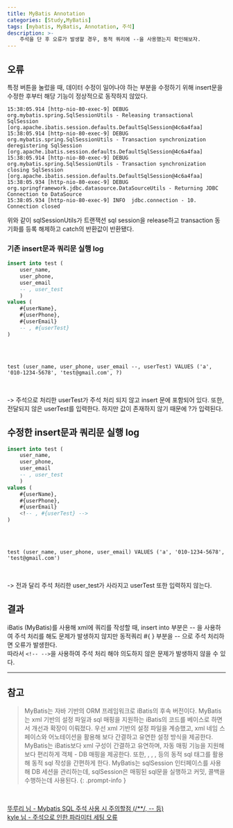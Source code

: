 ```yaml
---
title: MyBatis Annotation
categories: [Study,MyBatis]
tags: [mybatis, MyBatis, Annotation, 주석]
description: >-
    주석을 단 후 오류가 발생할 경우, 동적 쿼리에 --을 사용했는지 확인해보자.
---
```


## 오류

특정 버튼을 눌렀을 때, 데이터 수정이 일어나야 하는 부분을 수정하기 위해 insert문을 수정한 후부터 해당 기능이 정상적으로 동작하지 않았다.

```log
15:38:05.914 [http-nio-80-exec-9] DEBUG org.mybatis.spring.SqlSessionUtils - Releasing transactional SqlSession [org.apache.ibatis.session.defaults.DefaultSqlSession@4c6a4faa]
15:38:05.914 [http-nio-80-exec-9] DEBUG org.mybatis.spring.SqlSessionUtils - Transaction synchronization deregistering SqlSession [org.apache.ibatis.session.defaults.DefaultSqlSession@4c6a4faa]
15:38:05.914 [http-nio-80-exec-9] DEBUG org.mybatis.spring.SqlSessionUtils - Transaction synchronization closing SqlSession [org.apache.ibatis.session.defaults.DefaultSqlSession@4c6a4faa]
15:38:05.934 [http-nio-80-exec-9] DEBUG org.springframework.jdbc.datasource.DataSourceUtils - Returning JDBC Connection to DataSource
15:38:05.934 [http-nio-80-exec-9] INFO  jdbc.connection - 10. Connection closed  
```

위와 같이 sqlSessionUtils가 트랜잭션 sql session을 release하고 transaction 동기화를 등록 해제하고 catch의 반환값이 반환됐다.


### 기존 insert문과 쿼리문 실행 log

```sql
insert into test (
    user_name,
    user_phone,
    user_email
    -- , user_test
    )
values (
    #{userName},
    #{userPhone},
    #{userEmail}
    -- , #{userTest}
)
```
<br/>

```log

test (user_name, user_phone, user_email --, userTest) VALUES ('a', '010-1234-5678', 'test@gmail.com', ?)

```

<br/>

-> 주석으로 처리한 userTest가 주석 처리 되지 않고 insert 문에 포함되어 있다. 또한, 전달되지 않은 userTest를 입력한다. 하지만 값이 존재하지 않기 때문에 ?가 입력된다.


## 수정한 insert문과 쿼리문 실행 log

```sql
insert into test (
    user_name,
    user_phone,
    user_email
    -- , user_test
    )
values (
    #{userName},
    #{userPhone},
    #{userEmail}
    <!-- , #{userTest} -->
)
```

<br/>

```log

test (user_name, user_phone, user_email) VALUES ('a', '010-1234-5678', 'test@gmail.com')

```

<br/>

-> 전과 달리 주석 처리한 user_test가 사라지고 userTest 또한 입력하지 않는다.

## 결과

iBatis (MyBatis)를 사용해 xml에 쿼리를 작성할 때, insert into 부분은 -- 을 사용하여 주석 처리를 해도 문제가 발생하지 않지만 동적쿼리 #{ } 부분을 -- 으로 주석 처리하면 오류가 발생한다.<br/>
따라서 `<!-- -->`을 사용하여 주석 처리 해야 의도하지 않은 문제가 발생하지 않을 수 있다.


---


## 참고

> MyBatis는 자바 기반의 ORM 프레임워크로 iBatis의 후속 버전이다. MyBatis는 xml 기반의 설정 파일과 sql 매핑을 지원하는 iBatis의 코드를 베이스로 하면서 개선과 확장이 이뤄졌다. 우선 xml 기반의 설정 파일을 계승했고, xml 네임 스페이스와 어노테이션을 활용해 보다 간결하고 유연한 설정 방식을 제공한다. MyBatis는 iBatis보다 xml 구성이 간결하고 유연하며, 자동 매핑 기능을 지원해 보다 편리하게 객체 - DB 매핑을 제공한다. 또한, <if>, <choose>, <when>, <otherwise> 등의 동적 sql 태그를 활용해 동적 sql 작성을 간편하게 한다. MyBatis는 sqlSession 인터페이스를 사용해 DB 세션을 관리하는데, sqlSession은 매핑된 sql문을 실행하고 커밋, 콜백을 수행하는데 사용된다.
{: .prompt-info }

<br/>

[뚜루리 님 - Mybatis SQL 주석 사용 시 주의할점 (/**/, -- 등)](https://ddururiiiiiii.tistory.com/382)<br/>
[kyle 님 - 주석으로 인한 파라미터 세팅 오류](https://velog.io/@jonghne/Mybatis-%EC%A3%BC%EC%84%9D%EC%9C%BC%EB%A1%9C-%EC%9D%B8%ED%95%9C-%ED%8C%8C%EB%9D%BC%EB%AF%B8%ED%84%B0-%EC%84%B8%ED%8C%85-%EC%98%A4%EB%A5%98)


